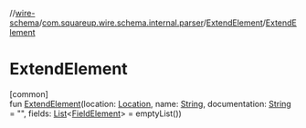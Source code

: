 //[wire-schema](../../../index.md)/[com.squareup.wire.schema.internal.parser](../index.md)/[ExtendElement](index.md)/[ExtendElement](-extend-element.md)

# ExtendElement

[common]\
fun [ExtendElement](-extend-element.md)(location: [Location](../../com.squareup.wire.schema/-location/index.md), name: [String](https://kotlinlang.org/api/latest/jvm/stdlib/kotlin/-string/index.html), documentation: [String](https://kotlinlang.org/api/latest/jvm/stdlib/kotlin/-string/index.html) = "", fields: [List](https://kotlinlang.org/api/latest/jvm/stdlib/kotlin.collections/-list/index.html)&lt;[FieldElement](../-field-element/index.md)&gt; = emptyList())
